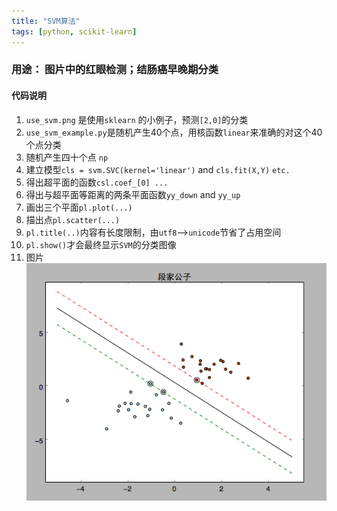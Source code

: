 ```yaml
---
title: "SVM算法"
tags: [python, scikit-learn]
---
```


### 用途： 图片中的红眼检测；结肠癌早晚期分类
#### 代码说明

1. `use_svm.png` 是使用`sklearn` 的小例子，预测`[2,0]`的分类
2. `use_svm_example.py`是随机产生40个点，用核函数`linear`来准确的对这个40个点分类
3. 随机产生四十个点 `np`
4. 建立模型`cls = svm.SVC(kernel='linear')` and `cls.fit(X,Y)` `etc.`
5. 得出超平面的函数`csl.coef_[0] ...`
6. 得出与超平面等距离的两条平面函数`yy_down` and `yy_up`
7. 画出三个平面`pl.plot(...)`
8. 描出点`pl.scatter(...)`
9. `pl.title(..)`内容有长度限制，由`utf8`-->`unicode`节省了占用空间
10. `pl.show()`才会最终显示`SVM`的分类图像
11. 图片![result](https://github.com/1oscar/exercises/blob/master/machine_learning/SVM/1.png)
